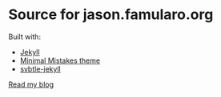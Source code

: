 # Source for jason.famularo.org

Built with:
* [Jekyll](https://jekyllrb.com/)
* [Minimal Mistakes theme](https://github.com/mmistakes/minimal-mistakes)
* [svbtle-jekyll](https://github.com/bwhaley/svbtle-jekyll)

[Read my blog](https://jason.famularo.org/)